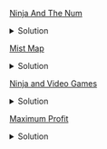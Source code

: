 [Ninja And The Num](https://www.codingninjas.com/codestudio/contests/codestudio-beginner-contest-8/problems/19509)

<details><summary>Solution</summary>

![](https://github.com/archishmanghos/code-images/blob/master/Code-Studio/Contests/Beginner-8/A.png)

</details>



[Mist Map](https://www.codingninjas.com/codestudio/contests/codestudio-beginner-contest-8/problems/19705)

<details><summary>Solution</summary>

![](https://github.com/archishmanghos/code-images/blob/master/Code-Studio/Contests/Beginner-8/B.png)

</details>



[Ninja and Video Games](https://www.codingninjas.com/codestudio/contests/codestudio-beginner-contest-8/problems/19344)

<details><summary>Solution</summary>

![](https://github.com/archishmanghos/code-images/blob/master/Code-Studio/Contests/Beginner-8/C.png)

</details>



[Maximum Profit](https://www.codingninjas.com/codestudio/contests/codestudio-beginner-contest-8/problems/15486)

<details><summary>Solution</summary>

![](https://github.com/archishmanghos/code-images/blob/master/Code-Studio/Contests/Beginner-8/D.png)

</details>